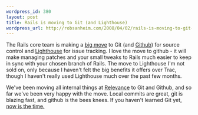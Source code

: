 ```yaml
--- 
wordpress_id: 380
layout: post
title: Rails is moving to Git (and Lighthouse)
wordpress_url: http://robsanheim.com/2008/04/02/rails-is-moving-to-git-and-lighthouse/
---
```

The Rails core team is making a <a href="http://weblog.rubyonrails.org/2008/4/2/rails-is-moving-from-svn-to-git">big move</a> to Git (and <a href="https://github.com">Github</a>) for source control and <a href="http://www.lighthouseapp.com/">Lighthouse</a> for issue tracking.  I love the move to github - it will make managing patches and your small tweaks to Rails much easier to keep in sync with your chosen branch of Rails.  The move to Lighthouse I'm not sold on, only because I haven't felt the big benefits it offers over Trac, though I haven't really used Lighthouse much over the past few months.

We've been moving all internal things at <a href="http://thinkrelevance.com">Relevance</a> to Git and Github, and so far we've been very happy with the move.  Local commits are great, git is blazing fast, and github is the bees knees.  If you haven't learned Git yet, <a href="http://robsanheim.com/2008/02/22/learn-git-10-different-ways/" title="learn git">now is the time.</a>
